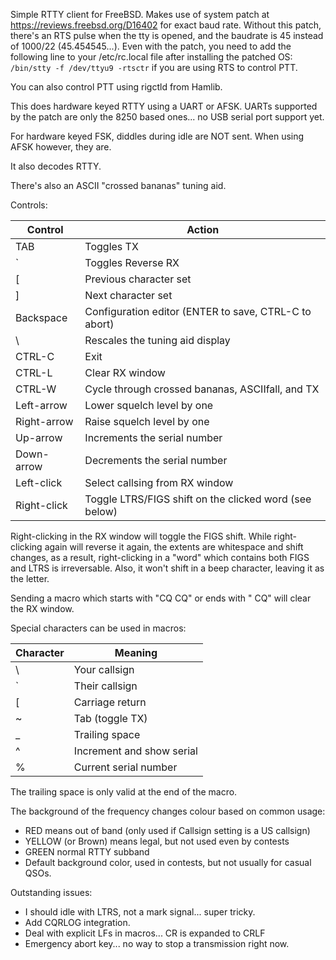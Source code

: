 Simple RTTY client for FreeBSD.  Makes use of system patch at
https://reviews.freebsd.org/D16402 for exact baud rate.  Without this patch,
there's an RTS pulse when the tty is opened, and the baudrate is 45 instead
of 1000/22 (45.454545...).  Even with the patch, you need to add the
following line to your /etc/rc.local file after installing the patched OS:
`/bin/stty -f /dev/ttyu9 -rtsctr` if you are using RTS to control PTT.

You can also control PTT using rigctld from Hamlib.

This does hardware keyed RTTY using a UART or AFSK.  UARTs supported by the
patch are only the 8250 based ones... no USB serial port support yet.

For hardware keyed FSK, diddles during idle are NOT sent.  When using AFSK
however, they are.

It also decodes RTTY.

There's also an ASCII "crossed bananas" tuning aid.


Controls:

| Control     | Action                                                 |
| ----------- | ------------------------------------------------------ |
| TAB         | Toggles TX                                             |
| `           | Toggles Reverse RX                                     |
| [           | Previous character set                                 |
| ]           | Next character set                                     |
| Backspace   | Configuration editor (ENTER to save, CTRL-C to abort)  |
| \           | Rescales the tuning aid display                        |
| CTRL-C      | Exit                                                   |
| CTRL-L      | Clear RX window                                        |
| CTRL-W      | Cycle through crossed bananas, ASCIIfall, and TX       |
| Left-arrow  | Lower squelch level by one                             |
| Right-arrow | Raise squelch level by one                             |
| Up-arrow    | Increments the serial number                           |
| Down-arrow  | Decrements the serial number                           |
| Left-click  | Select callsing from RX window                         |
| Right-click | Toggle LTRS/FIGS shift on the clicked word (see below) | 

Right-clicking in the RX window will toggle the FIGS shift.  While
right-clicking again will reverse it again, the extents are whitespace and
shift changes, as a result, right-clicking in a "word" which contains both
FIGS and LTRS is irreversable.  Also, it won't shift in a beep character,
leaving it as the letter.

Sending a macro which starts with "CQ CQ" or ends with " CQ" will clear the
RX window.

Special characters can be used in macros:

| Character | Meaning                   |
| --------- | ------------------------- |
| \         | Your callsign             |
| `         | Their callsign            |
| [         | Carriage return           |
| ~         | Tab (toggle TX)           |
| _         | Trailing space            |
| ^         | Increment and show serial |
| %         | Current serial number     |

The trailing space is only valid at the end of the macro.

The background of the frequency changes colour based on common usage:

* RED means out of band (only used if Callsign setting is a US callsign)
* YELLOW (or Brown) means legal, but not used even by contests
* GREEN normal RTTY subband
* Default background color, used in contests, but not usually for casual QSOs.


Outstanding issues:
* I should idle with LTRS, not a mark signal... super tricky.
* Add CQRLOG integration.
* Deal with explicit LFs in macros... CR is expanded to CRLF
* Emergency abort key... no way to stop a transmission right now.
